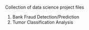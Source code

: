 Collection of data science project files

1. Bank Fraud Detection/Prediction
2. Tumor Classification Analysis
